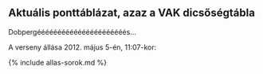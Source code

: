 ## Aktuális ponttáblázat, azaz a VAK dicsőségtábla

Dobpergéééééééééééééééééééééés...

A verseny állása 2012. május 5-én, 11:07-kor:

{% include allas-sorok.md %}
